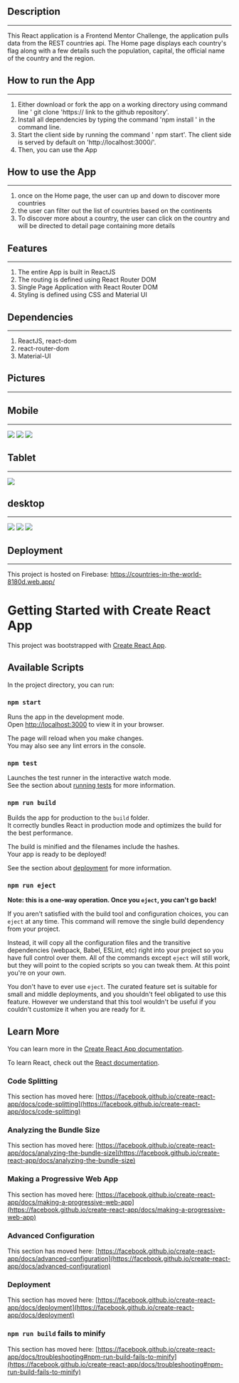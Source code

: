 ## Description
_______________

This React application is a Frontend Mentor Challenge, the application pulls data from the REST countries api.
The Home page displays each country's flag along with a few details such the population, capital, the official name of the country and the region.


## How to run the App
_____________________

1. Either download or fork the app on a working directory using command line ' git clone 'https:// link to the github repository'.
2. Install all dependencies by typing the command 'npm install ' in the command line.
3. Start the client side by running the command ' npm start'. The client side is served by default on 'http://localhost:3000/'.
4. Then, you can use the App

## How to use the App
______________________

1. once on the Home page, the user can up and down to discover more countries
2. the user can filter out the list of countries based on the continents
3. To discover more about a country, the user can click on the country and will be directed to detail page containing more details



## Features
____________
1. The entire App is built in ReactJS
2. The routing is defined using React Router DOM
3. Single Page Application with React Router DOM
4. Styling is defined using CSS and Material UI

## Dependencies
________________
1. ReactJS, react-dom
2. react-router-dom
3. Material-UI

## Pictures
___________
## Mobile
__________
![](Screen%20Shot%20country%20mobile1.png)
![](Screen%20Shot%20country%20mobile2.png)
![](Screen%20Shot%20country%20mobile3.png)

## Tablet
__________

![](Screen%20Shot%20country%20tablet1.png)

## desktop
____________

![](Screen%20Shot%20country%20desktop1.png)
![](Screen%20Shot%20country%20desktop2.png)
![](Screen%20Shot%20country%20desktop3.png)

## Deployment
_______________

This project is hosted on Firebase: https://countries-in-the-world-8180d.web.app/


# Getting Started with Create React App

This project was bootstrapped with [Create React App](https://github.com/facebook/create-react-app).

## Available Scripts

In the project directory, you can run:

### `npm start`

Runs the app in the development mode.\
Open [http://localhost:3000](http://localhost:3000) to view it in your browser.

The page will reload when you make changes.\
You may also see any lint errors in the console.

### `npm test`

Launches the test runner in the interactive watch mode.\
See the section about [running tests](https://facebook.github.io/create-react-app/docs/running-tests) for more information.

### `npm run build`

Builds the app for production to the `build` folder.\
It correctly bundles React in production mode and optimizes the build for the best performance.

The build is minified and the filenames include the hashes.\
Your app is ready to be deployed!

See the section about [deployment](https://facebook.github.io/create-react-app/docs/deployment) for more information.

### `npm run eject`

**Note: this is a one-way operation. Once you `eject`, you can't go back!**

If you aren't satisfied with the build tool and configuration choices, you can `eject` at any time. This command will remove the single build dependency from your project.

Instead, it will copy all the configuration files and the transitive dependencies (webpack, Babel, ESLint, etc) right into your project so you have full control over them. All of the commands except `eject` will still work, but they will point to the copied scripts so you can tweak them. At this point you're on your own.

You don't have to ever use `eject`. The curated feature set is suitable for small and middle deployments, and you shouldn't feel obligated to use this feature. However we understand that this tool wouldn't be useful if you couldn't customize it when you are ready for it.

## Learn More

You can learn more in the [Create React App documentation](https://facebook.github.io/create-react-app/docs/getting-started).

To learn React, check out the [React documentation](https://reactjs.org/).

### Code Splitting

This section has moved here: [https://facebook.github.io/create-react-app/docs/code-splitting](https://facebook.github.io/create-react-app/docs/code-splitting)

### Analyzing the Bundle Size

This section has moved here: [https://facebook.github.io/create-react-app/docs/analyzing-the-bundle-size](https://facebook.github.io/create-react-app/docs/analyzing-the-bundle-size)

### Making a Progressive Web App

This section has moved here: [https://facebook.github.io/create-react-app/docs/making-a-progressive-web-app](https://facebook.github.io/create-react-app/docs/making-a-progressive-web-app)

### Advanced Configuration

This section has moved here: [https://facebook.github.io/create-react-app/docs/advanced-configuration](https://facebook.github.io/create-react-app/docs/advanced-configuration)

### Deployment

This section has moved here: [https://facebook.github.io/create-react-app/docs/deployment](https://facebook.github.io/create-react-app/docs/deployment)

### `npm run build` fails to minify

This section has moved here: [https://facebook.github.io/create-react-app/docs/troubleshooting#npm-run-build-fails-to-minify](https://facebook.github.io/create-react-app/docs/troubleshooting#npm-run-build-fails-to-minify)

